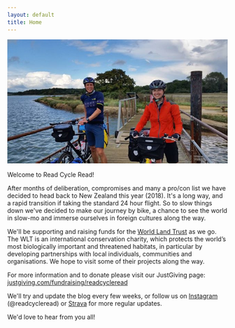 ```yaml
---
layout: default
title: Home
---
```


![welcome](assets/img/ferry1.jpg)

Welcome to Read Cycle Read! 

After months of deliberation, compromises and many a pro/con list we have decided to head back to New Zealand this year (2018). It's a long way, and a rapid transition if taking the standard 24 hour flight. So to slow things down we've decided to make our journey by bike, a chance to see the world in slow-mo and immerse ourselves in foreign cultures along the way.

We'll be supporting and raising funds for the [World Land Trust](http://www.worldlandtrust.org/) as we go. The WLT is an international conservation charity, which protects the world’s most biologically important and threatened habitats, in particular by developing partnerships with local individuals, communities and organisations. We hope to visit some of their projects along the way. 

For more information and to donate please visit our JustGiving page: [justgiving.com/fundraising/readcycleread](https://www.justgiving.com/fundraising/readcycleread)

We'll try and update the blog every few weeks, or follow us on [Instagram](https://www.instagram.com/readcycleread/) (@readcycleread) or [Strava](https://www.strava.com/athletes/26718658) for more regular updates.

We'd love to hear from you all!
